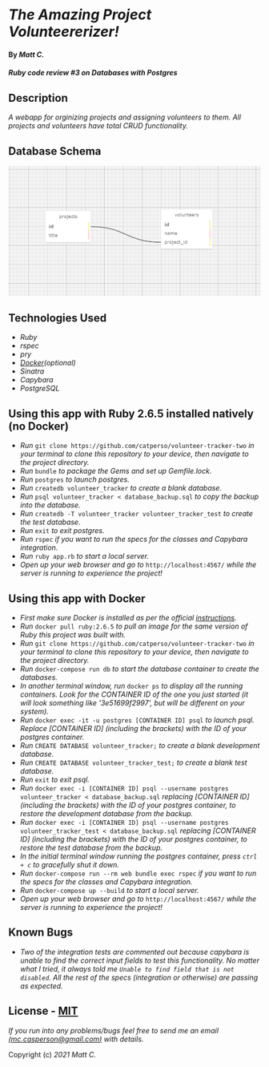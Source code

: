 # _The Amazing Project Volunteererizer!_

#### By _**Matt C.**_

#### _Ruby code review #3 on Databases with Postgres_

## Description
_A webapp for orginizing projects and assigning volunteers to them. All projects and volunteers have total CRUD functionality._

## Database Schema
![Volunteer Tracker Database Schema](./public/img/schema.png "Schema")

## Technologies Used

* _Ruby_
* _rspec_
* _pry_
* _[Docker](https://www.docker.com/)(optional)_
* _Sinatra_
* _Capybara_
* _PostgreSQL_

## Using this app with Ruby 2.6.5 installed natively (no Docker)

* _Run_ `git clone https://github.com/catperso/volunteer-tracker-two` _in your terminal to clone this repository to your device, then navigate to the project directory._
* _Run_ `bundle` _to package the Gems and set up Gemfile.lock._
* _Run_ `postgres` _to launch postgres._
* _Run_ `createdb volunteer_tracker` _to create a blank database._
* _Run_ `psql volunteer_tracker < database_backup.sql` _to copy the backup into the database._
* _Run_ `createdb -T volunteer_tracker volunteer_tracker_test` _to create the test database._
* _Run_ `exit` _to exit postgres._
* _Run_ `rspec` _if you want to run the specs for the classes and Capybara integration._
* _Run_ `ruby app.rb` _to start a local server._
* _Open up your web browser and go to_ `http://localhost:4567/` _while the server is running to experience the project!_

## Using this app with Docker

* _First make sure Docker is installed as per the official [instructions](https://docs.docker.com/get-docker/)._
* _Run_ `docker pull ruby:2.6.5` _to pull an image for the same version of Ruby this project was built with._
* _Run_ `git clone https://github.com/catperso/volunteer-tracker-two` _in your terminal to clone this repository to your device, then navigate to the project directory._
* _Run_ `docker-compose run db` _to start the database container to create the databases._
* _In another terminal window, run_ `docker ps` _to display all the running containers. Look for the CONTAINER ID of the one you just started (it will look something like '3e51699f2997', but will be different on your system)._
* _Run_ `docker exec -it -u postgres [CONTAINER ID] psql` _to launch psql. Replace [CONTAINER ID] (including the brackets) with the ID of your postgres container._
* _Run_ `CREATE DATABASE volunteer_tracker;` _to create a blank development database._
* _Run_ `CREATE DATABASE volunteer_tracker_test;` _to create a blank test database._
* _Run_ `exit` _to exit psql._
* _Run_ `docker exec -i [CONTAINER ID] psql --username postgres volunteer_tracker < database_backup.sql` _replacing [CONTAINER ID] (including the brackets) with the ID of your postgres container, to restore the development database from the backup._
* _Run_ `docker exec -i [CONTAINER ID] psql --username postgres volunteer_tracker_test < database_backup.sql` _replacing [CONTAINER ID] (including the brackets) with the ID of your postgres container, to restore the test database from the backup._
* _In the initial terminal window running the postgres container, press `ctrl + c` to gracefully shut it down._
* _Run_ `docker-compose run --rm web bundle exec rspec` _if you want to run the specs for the classes and Capybara integration._
* _Run_ `docker-compose up --build` _to start a local server._
* _Open up your web browser and go to_ `http://localhost:4567/` _while the server is running to experience the project!_

## Known Bugs

* _Two of the integration tests are commented out because capybara is unable to find the correct input fields to test this functionality. No matter what I tried, it always told me `Unable to find field that is not disabled`. All the rest of the specs (integration or otherwise) are passing as expected._

## License - [MIT](https://opensource.org/licenses/MIT)

_If you run into any problems/bugs feel free to send me an email [(mc.casperson@gmail.com)](mailto:mc.casperson@gmail.com) with details._

Copyright (c) _2021_ _Matt C._